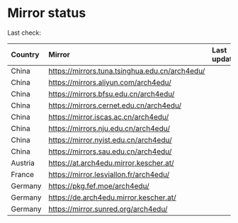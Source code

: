 <script src="./time.js"></script>
# Mirror status
Last check: <script type="text/javascript">localize(1722914554.7512958);</script>

|Country|Mirror|Last update|
|:------|:-----|:----------|
|China|https://mirrors.tuna.tsinghua.edu.cn/arch4edu/|<script type="text/javascript">localize(1722882890);</script>|
|China|https://mirrors.aliyun.com/arch4edu/|<script type="text/javascript">localize(1722882890);</script>|
|China|https://mirrors.bfsu.edu.cn/arch4edu/|<script type="text/javascript">localize(1722882890);</script>|
|China|https://mirrors.cernet.edu.cn/arch4edu/|<script type="text/javascript">localize(1722882890);</script>|
|China|https://mirror.iscas.ac.cn/arch4edu/|<script type="text/javascript">localize(1722882890);</script>|
|China|https://mirrors.nju.edu.cn/arch4edu/|<script type="text/javascript">localize(1722753558);</script>|
|China|https://mirror.nyist.edu.cn/arch4edu/|<script type="text/javascript">localize(1722839863);</script>|
|China|https://mirrors.sau.edu.cn/arch4edu/|<script type="text/javascript">localize(1722882890);</script>|
|Austria|https://at.arch4edu.mirror.kescher.at/|<script type="text/javascript">localize(1722882890);</script>|
|France|https://mirror.lesviallon.fr/arch4edu/|<script type="text/javascript">localize(1722882890);</script>|
|Germany|https://pkg.fef.moe/arch4edu/|<script type="text/javascript">localize(1722882890);</script>|
|Germany|https://de.arch4edu.mirror.kescher.at/|<script type="text/javascript">localize(1722882890);</script>|
|Germany|https://mirror.sunred.org/arch4edu/|<script type="text/javascript">localize(1722882890);</script>|

<script src="./tablefilter/tablefilter.js"></script>
<script src="./table.js"></script>